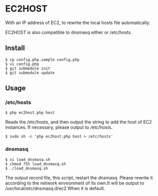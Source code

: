 EC2HOST
=======

With an IP address of EC2, to rewrite the local hosts file automatically.

EC2HOST is also compatible to dnsmasq either or /etc/hosts.

## Install

	$ cp config.php.sample config.php
	$ vi config.php
	$ git submodule init
	$ git submodule update

## Usage

### /etc/hosts

	$ php ec2host.php host

Reads the /etc/hosts, and then output the string to add the host of EC2 instances. If necessary, please output to /etc/hosts.

	$ sudo sh -c 'php ec2host.php host > /etc/hosts'

### dnsmasq

	$ vi load_dnsmasq.sh
	$ chmod 755 load_dnsmasq.sh
	$ ./load_dnsmasq.sh

The output record file, this script, restart the dnsmasq. Please rewrite it according to the network environment of its own.It will be output to /usr/local/etc/dnsmasq.d/ec2 When it is default.





